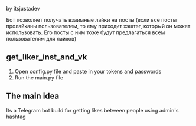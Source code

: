 by itsjustadev

Бот позволяет получать взаимные лайки на посты (если все посты пролайканы пользователем, то ему приходит хэштэг, который он может использовать.
Его посты с ним тоже будут предлагаться всем пользователям для лайков)

## get_liker_inst_and_vk

1. Open config.py file and paste in your tokens and passwords
2. Run the main.py file

## The main idea
Its a Telegram bot build for getting likes between people using admin's hashtag
